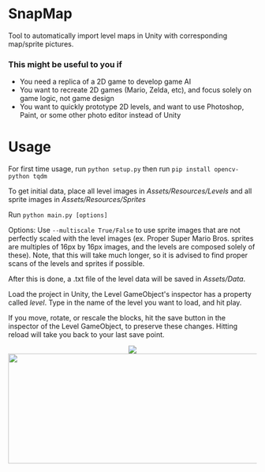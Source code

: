 # SnapMap
Tool to automatically import level maps in Unity with corresponding map/sprite pictures.

### This might be useful to you if
   *  You need a replica of a 2D game to develop game AI
   *  You want to recreate 2D games (Mario, Zelda, etc), and focus solely on game logic, not game design
   *  You want to quickly prototype 2D levels, and want to use Photoshop, Paint, or some other photo editor instead of Unity

# Usage

For first time usage, run `python setup.py` then run `pip install opencv-python tqdm`

To get initial data, place all level images in *Assets/Resources/Levels* and all sprite images in *Assets/Resources/Sprites*

Run `python main.py [options]`

Options: Use `--multiscale True/False` to use sprite images that are not perfectly scaled with the level images (ex. Proper Super Mario Bros. sprites are multiples of 16px by 16px images, and the levels are composed solely of these). Note, that this will take much longer, so it is advised to find proper scans of the levels and sprites if possible.

After this is done, a .txt file of the level data will be saved in *Assets/Data*. 

Load the project in Unity, the Level GameObject's inspector has a property called *level*. Type in the name of the level you want to load, and hit play.

If you move, rotate, or rescale the blocks, hit the save button in the inspector of the Level GameObject, to preserve these changes. Hitting reload will take you back to your last save point.

<p align="center">
  <img src="https://i.imgur.com/oMQSi5g.png">
  <img src="https://i.imgur.com/uqbYoPp.png" width="671" height="223">
</p>
